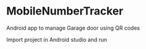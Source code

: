 # MobileNumberTracker

Android app to manage Garage door using QR codes

Import project in Android studio and run

